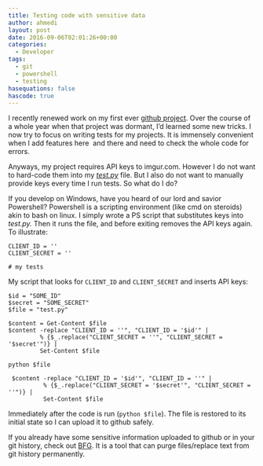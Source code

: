 ```yaml
---
title: Testing code with sensitive data
author: ahmedi
layout: post
date: 2016-09-06T02:01:26+00:00
categories:
  - Developer
tags:
  - git
  - powershell
  - testing
hasequations: false
hascode: true
---
```

I recently renewed work on my first ever [github project][1]. Over the course of a whole year when that project was dormant, I&#8217;d learned some new tricks. I now try to focus on writing tests for my projects. It is immensely convenient when I add features here  and there and need to check the whole code for errors.

<p class="">
  Anyways, my project requires API keys to imgur.com. However I do not want to hard-code them into my <em><a href="https://github.com/hazrmard/imgurPCA/blob/master/test.py">test.py</a></em> file. But I also do not want to manually provide keys every time I run tests. So what do I do?<!--more-->
</p>

<p class="">
  If you develop on Windows, have you heard of our lord and savior Powershell? Powershell is a scripting environment (like cmd on steroids) akin to bash on linux. I simply wrote a PS script that substitutes keys into <em>test.py. </em>Then it runs the file, and before exiting removes the API keys again. To illustrate:
</p>

<pre class="toolbar-overlay:false lang:python decode:true" title="test.py in default state"><code>CLIENT_ID = ''
CLIENT_SECRET = ''

# my tests</code></pre>

My script that looks for `CLIENT_ID` and `CLIENT_SECRET` and inserts API keys:

<pre class="toolbar-overlay:false lang:ps decode:true " title="A powershell script to add API keys"><code>$id = "SOME_ID"
$secret = "SOME_SECRET"
$file = "test.py"

$content = Get-Content $file
$content -replace "CLIENT_ID = ''", "CLIENT_ID = '$id'" |
         % {$_.replace("CLIENT_SECRET = ''", "CLIENT_SECRET = '$secret'")} |
         Set-Content $file

python $file

 $content -replace "CLIENT_ID = '$id'", "CLIENT_ID = ''" |
          % {$_.replace("CLIENT_SECRET = '$secret'", "CLIENT_SECRET = ''")} |
          Set-Content $file
</code></pre>

Immediately after the code is run (`python $file`). The file is restored to its initial state so I can upload it to github safely.

If you already have some sensitive information uploaded to github or in your git history, check out [BFG][2]. It is a tool that can purge files/replace text from git history permanently.

 [1]: https://github.com/hazrmard/imgurPCA
 [2]: https://rtyley.github.io/bfg-repo-cleaner/
